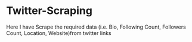 # Twitter-Scraping
Here I have Scrape the required data (i.e. Bio, Following Count, Followers Count, Location, Website)from twitter links 
